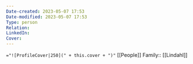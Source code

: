 ```yaml
---
Date-created: 2023-05-07 17:53 
Date-modified: 2023-05-07 17:53
Type: person
Relation: 
LinkedIn: 
Cover: 
---
```

`="![ProfileCover|250](" + this.cover + ")"`
[[People]]
Family:: [[Lindahl]]
